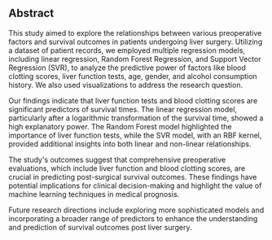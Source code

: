 ## Abstract

This study aimed to explore the relationships between various preoperative factors and survival outcomes in patients undergoing liver surgery. Utilizing a dataset of patient records, we employed multiple regression models, including linear regression, Random Forest Regression, and Support Vector Regression (SVR), to analyze the predictive power of factors like blood clotting scores, liver function tests, age, gender, and alcohol consumption history. We also used visualizations to address the research question.

Our findings indicate that liver function tests and blood clotting scores are significant predictors of survival times. The linear regression model, particularly after a logarithmic transformation of the survival time, showed a high explanatory power. The Random Forest model highlighted the importance of liver function tests, while the SVR model, with an RBF kernel, provided additional insights into both linear and non-linear relationships.

The study's outcomes suggest that comprehensive preoperative evaluations, which include liver function and blood clotting scores, are crucial in predicting post-surgical survival outcomes. These findings have potential implications for clinical decision-making and highlight the value of machine learning techniques in medical prognosis.

Future research directions include exploring more sophisticated models and incorporating a broader range of predictors to enhance the understanding and prediction of survival outcomes post liver surgery.
